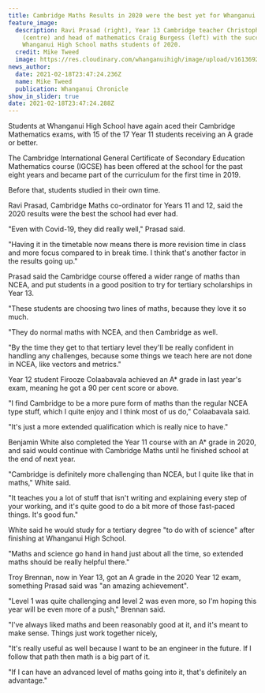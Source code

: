```yaml
---
title: Cambridge Maths Results in 2020 were the best yet for Whanganui High School
feature_image:
  description: Ravi Prasad (right), Year 13 Cambridge teacher Christopher Burrows
    (centre) and head of mathematics Craig Burgess (left) with the successful
    Whanganui High School maths students of 2020.
  credit: Mike Tweed
  image: https://res.cloudinary.com/whanganuihigh/image/upload/v1613692204/News/Cambridge_Maths_exams_aced_once_again._Chron_photo_Mike_Tweed.jpg
news_author:
  date: 2021-02-18T23:47:24.236Z
  name: Mike Tweed
  publication: Whanganui Chronicle
show_in_slider: true
date: 2021-02-18T23:47:24.288Z
---
```

Students at Whanganui High School have again aced their Cambridge Mathematics exams, with 15 of the 17 Year 11 students receiving an A grade or better.

The Cambridge International General Certificate of Secondary Education Mathematics course (IGCSE) has been offered at the school for the past eight years and became part of the curriculum for the first time in 2019.

Before that, students studied in their own time.

Ravi Prasad, Cambridge Maths co-ordinator for Years 11 and 12, said the 2020 results were the best the school had ever had.

"Even with Covid-19, they did really well," Prasad said.

"Having it in the timetable now means there is more revision time in class and more focus compared to in break time. I think that's another factor in the results going up."

Prasad said the Cambridge course offered a wider range of maths than NCEA, and put students in a good position to try for tertiary scholarships in Year 13.

"These students are choosing two lines of maths, because they love it so much.

"They do normal maths with NCEA, and then Cambridge as well.

"By the time they get to that tertiary level they'll be really confident in handling any challenges, because some things we teach here are not done in NCEA, like vectors and metrics."

Year 12 student Firooze Colaabavala achieved an A* grade in last year's exam, meaning he got a 90 per cent score or above.

"I find Cambridge to be a more pure form of maths than the regular NCEA type stuff, which I quite enjoy and I think most of us do," Colaabavala said.

"It's just a more extended qualification which is really nice to have."

Benjamin White also completed the Year 11 course with an A* grade in 2020, and said would continue with Cambridge Maths until he finished school at the end of next year.

"Cambridge is definitely more challenging than NCEA, but I quite like that in maths," White said.

"It teaches you a lot of stuff that isn't writing and explaining every step of your working, and it's quite good to do a bit more of those fast-paced things. It's good fun."

White said he would study for a tertiary degree "to do with of science" after finishing at Whanganui High School.

"Maths and science go hand in hand just about all the time, so extended maths should be really helpful there."

Troy Brennan, now in Year 13, got an A grade in the 2020 Year 12 exam, something Prasad said was "an amazing achievement".

"Level 1 was quite challenging and level 2 was even more, so I'm hoping this year will be even more of a push," Brennan said.

"I've always liked maths and been reasonably good at it, and it's meant to make sense. Things just work together nicely,

"It's really useful as well because I want to be an engineer in the future. If I follow that path then math is a big part of it.

"If I can have an advanced level of maths going into it, that's definitely an advantage."